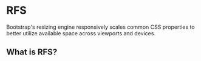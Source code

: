 # RFS

Bootstrap's resizing engine responsively scales common CSS properties to better utilize available space across viewports and devices.

## What is RFS?

